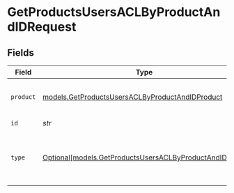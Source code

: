 # GetProductsUsersACLByProductAndIDRequest


## Fields

| Field                                                                                                        | Type                                                                                                         | Required                                                                                                     | Description                                                                                                  |
| ------------------------------------------------------------------------------------------------------------ | ------------------------------------------------------------------------------------------------------------ | ------------------------------------------------------------------------------------------------------------ | ------------------------------------------------------------------------------------------------------------ |
| `product`                                                                                                    | [models.GetProductsUsersACLByProductAndIDProduct](../models/getproductsusersaclbyproductandidproduct.md)     | :heavy_check_mark:                                                                                           | product by which to filter members                                                                           |
| `id`                                                                                                         | *str*                                                                                                        | :heavy_check_mark:                                                                                           | user id                                                                                                      |
| `type`                                                                                                       | [Optional[models.GetProductsUsersACLByProductAndIDType]](../models/getproductsusersaclbyproductandidtype.md) | :heavy_minus_sign:                                                                                           | resource type by which to filter access levels                                                               |